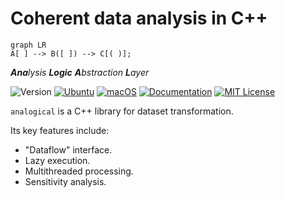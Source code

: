 # Coherent data analysis in C++

  ``` mermaid 
  graph LR
  A[ ] --> B([ ]) --> C[( )];
  ```

_**Ana**lysis **Logic** **A**bstraction **L**ayer_

![Version](https://img.shields.io/badge/Version-0.1.0-blue.svg)
[![Ubuntu](https://github.com/taehyounpark/analogical/actions/workflows/ubuntu.yml/badge.svg?branch=master)](https://github.com/taehyounpark/analogical/actions/workflows/ubuntu.yml)
[![macOS](https://github.com/taehyounpark/analogical/actions/workflows/macos.yml/badge.svg?branch=master)](https://github.com/taehyounpark/analogical/actions/workflows/macos.yml)
[![Documentation](https://img.shields.io/badge/mkdocs-Documentation-blue.svg)](https://opensource.org/licenses/MIT)
[![MIT License](https://img.shields.io/badge/License-MIT-yellow.svg)](https://opensource.org/licenses/MIT)

`analogical` is a C++ library for dataset transformation.

Its key features include:

- "Dataflow" interface.
- Lazy execution.
- Multithreaded processing.
- Sensitivity analysis.